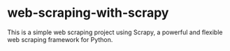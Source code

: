 # web-scraping-with-scrapy
This is a simple web scraping project using Scrapy, a powerful and flexible web scraping framework for Python.
